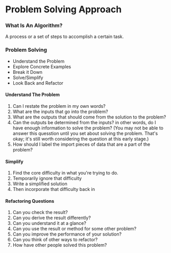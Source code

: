 # Problem Solving Approach

### What Is An Algorithm?

A process or a set of steps to accomplish a certain task.

### Problem Solving

- Understand the Problem
- Explore Concrete Examples
- Break it Down
- Solve/Simplify
- Look Back and Refactor

#### Understand The Problem

1. Can I restate the problem in my own words?
2. What are the inputs that go into the problem?
3. What are the outputs that should come from the solution to the problem?
4. Can the outputs be determined from the inputs? in other words, do I have enough
   information to solve the problem? (You may not be able to answer this quesstion until
   you set about solving the problem. That's okay; it's still worth considering
   the question at this early stage.)
5. How should I label the import pieces of data that are a part of the problem?

#### Simplify

1. Find the core difficulty in what you're trying to do.
2. Temporarily ignore that difficulty
3. Write a simplified solution
4. Then incorporate that difficulty back in

#### Refactoring Questions

1. Can you check the result?
2. Can you derive the result differently?
3. Can you understand it at a glance?
4. Can you use the result or method for some other problem?
5. Can you improve the performance of your solution?
6. Can you think of other ways to refactor?
7. How have other people solved this problem?
